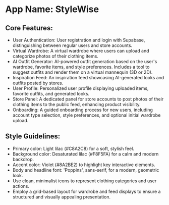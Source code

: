 # **App Name**: StyleWise

## Core Features:

- User Authentication: User registration and login with Supabase, distinguishing between regular users and store accounts.
- Virtual Wardrobe: A virtual wardrobe where users can upload and categorize photos of their clothing items.
- AI Outfit Generator: AI-powered outfit generation based on the user's wardrobe, favorite items, and style preferences. Includes a tool to suggest outfits and render them on a virtual mannequin (3D or 2D).
- Inspiration Feed: An inspiration feed showcasing AI-generated looks and outfits posted by stores.
- User Profile: Personalized user profile displaying uploaded items, favorite outfits, and generated looks.
- Store Panel: A dedicated panel for store accounts to post photos of their clothing items to the public feed, enhancing product visibility.
- Onboarding: A guided onboarding process for new users, including account type selection, style preferences, and optional initial wardrobe upload.

## Style Guidelines:

- Primary color: Light lilac (#C8A2C8) for a soft, stylish feel.
- Background color: Desaturated lilac (#F8F5FA) for a calm and modern backdrop.
- Accent color: Violet (#8A2BE2) to highlight key interactive elements.
- Body and headline font: 'Poppins', sans-serif, for a modern, geometric look.
- Use clean, minimalist icons to represent clothing categories and user actions.
- Employ a grid-based layout for wardrobe and feed displays to ensure a structured and visually appealing presentation.